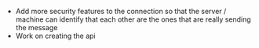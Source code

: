 - Add more security features to the connection so that the server / machine can identify that each other are the ones that are really sending the message
- Work on creating the api

